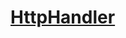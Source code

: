 # [HttpHandler](https://docs.microsoft.com/zh-tw/dotnet/api/microsoft.reporting.webforms.httphandler?view=sqlserver-2016)

